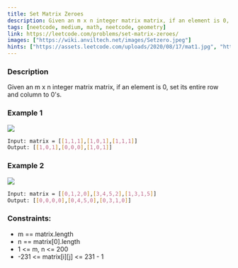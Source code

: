 ```yaml
---
title: Set Matrix Zeroes
description: Given an m x n integer matrix matrix, if an element is 0, set its entire row and column to 0's.
tags: [neetcode, medium, math, neetcode, geometry]
link: https://leetcode.com/problems/set-matrix-zeroes/
images: ["https://wiki.anviltech.net/images/Setzero.jpeg"]
hints: ["https://assets.leetcode.com/uploads/2020/08/17/mat1.jpg", "https://assets.leetcode.com/uploads/2020/08/17/mat2.jpg", "https://wiki.anviltech.net/images/Setmatrixzero.gif", "Use the first row and first column as a flag to indicate if a row or column should be set to zero."]
---
```



### Description

Given an m x n integer matrix matrix, if an element is 0, set its entire row and column to 0's.

### Example 1

![](https://assets.leetcode.com/uploads/2020/08/17/mat1.jpg)

```bash
Input: matrix = [[1,1,1],[1,0,1],[1,1,1]]
Output: [[1,0,1],[0,0,0],[1,0,1]]
```

### Example 2

![](https://assets.leetcode.com/uploads/2020/08/17/mat2.jpg)

```bash
Input: matrix = [[0,1,2,0],[3,4,5,2],[1,3,1,5]]
Output: [[0,0,0,0],[0,4,5,0],[0,3,1,0]]
```

### Constraints:

- m == matrix.length
- n == matrix[0].length
- 1 <= m, n <= 200
- -231 <= matrix[i][j] <= 231 - 1